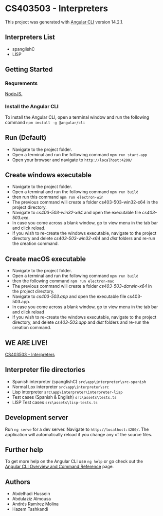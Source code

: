 # CS403503 - Interpreters

This project was generated with [Angular CLI](https://github.com/angular/angular-cli) version 14.2.1.

## Interpreters List
- spanglishC
- LISP

## Getting Started
### Requrements
[NodeJS.](https://nodejs.org/en/) 
### Install the Angular CLI
To install the Angular CLI, open a terminal window and run the following command `npm install -g @angular/cli`

## Run (Default)
- Navigate to the project folder.
- Open a terminal and run the following command `npm run start-app`
- Open your browser and navigate to `http://localhost:4200/`

## Create windows executable
- Navigate to the project folder.
- Open a terminal and run the following command `npm run build`
- then run this command `npm run electron-win`
- The previous command will create a folder cs403-503-win32-x64 in the project directory.
- Navigate to *cs403-503-win32-x64* and open the executable file *cs403-503.exe*.
- In case you come across a blank window, go to view menu in the tab bar and click reload.
- If you wish to re-create the windows executable, navigate to the project directory and delete *cs403-503-win32-x64* and *dist* folders and re-run the creation command.

## Create macOS executable 
- Navigate to the project folder.
- Open a terminal and run the following command `npm run build`
- then the following command `npm run electron-mac`
- The previous command will create a folder *cs403-503-darwin-x64* in the project directory.
- Navigate to *cs403-503.app* and open the executable file cs403-503.app.
- In case you come across a blank window, go to view menu in the tab bar and click reload
- If you wish to re-create the windows executable, navigate to the project directory, and delete *cs403-503.app* and *dist* folders and re-run the creation command.

## WE ARE LIVE!
[CS403503 - Interpreters](https://cs403-503.herokuapp.com)

## Interpreter file directories
- Spanish interpreter (spanglishC) `src\app\interpreter\src-spanish`
- Normal Lox interpreter `src\app\interpreter\src`
- Lisp interpreter  `src\app\interpreter\interpreter-lisp`
- Test cases (Spanish & English) `src\assets\tests.ts`
- LISP Test cases `src\assets\lisp-tests.ts`


## Development server

Run `ng serve` for a dev server. Navigate to `http://localhost:4200/`. The application will automatically reload if you change any of the source files.

## Further help

To get more help on the Angular CLI use `ng help` or go check out the [Angular CLI Overview and Command Reference](https://angular.io/cli) page.

## Authors

- Abdelhadi Hussein
- Abdulaziz Almousa
- Andrés Ramírez Molina
- Hazem Tashkandi
